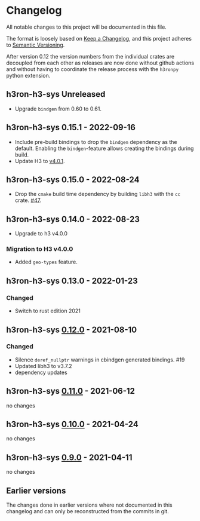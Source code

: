 # Changelog

All notable changes to this project will be documented in this file.

The format is loosely based on [Keep a Changelog](https://keepachangelog.com/en/1.0.0/), and this project adheres
to [Semantic Versioning](https://semver.org/spec/v2.0.0.html).

After version 0.12 the version numbers from the individual crates are decoupled from each other as releases are now
done without github actions and without having to coordinate the release process with the `h3ronpy`
python extension.


## h3ron-h3-sys Unreleased

* Upgrade `bindgen` from 0.60 to 0.61.

## h3ron-h3-sys 0.15.1 - 2022-09-16

* Include pre-build bindings to drop the `bindgen` dependency as the default. Enabling the `bindgen`-feature
  allows creating the bindings during build.
* Update H3 to [v4.0.1](https://github.com/uber/h3/releases/tag/v4.0.1).

## h3ron-h3-sys 0.15.0 - 2022-08-24

* Drop the `cmake` build time dependency by building `libh3` with the `cc` crate. [#47](https://github.com/nmandery/h3ron/pull/47).

## h3ron-h3-sys 0.14.0 - 2022-08-23

* Upgrade to h3 v4.0.0

### Migration to H3 v4.0.0

* Added `geo-types` feature.

## h3ron-h3-sys 0.13.0 - 2022-01-23
### Changed
- Switch to rust edition 2021

## h3ron-h3-sys [0.12.0] - 2021-08-10
### Changed
- Silence `deref_nullptr` warnings in cbindgen generated bindings. #19
- Updated libh3 to v3.7.2
- dependency updates

## h3ron-h3-sys [0.11.0] - 2021-06-12
no changes

## h3ron-h3-sys [0.10.0] - 2021-04-24
no changes

## h3ron-h3-sys [0.9.0] - 2021-04-11 
no changes

## Earlier versions

The changes done in earlier versions where not documented in this changelog and can only be reconstructed from the
commits in git.

[0.12.0]: https://github.com/nmandery/h3ron/compare/v0.11.0...v0.12.0
[0.11.0]: https://github.com/nmandery/h3ron/compare/v0.10.0...v0.11.0
[0.10.0]: https://github.com/nmandery/h3ron/compare/v0.9.0...v0.10.0
[0.9.0]: https://github.com/nmandery/h3ron/compare/v0.8.1...v0.9.0
